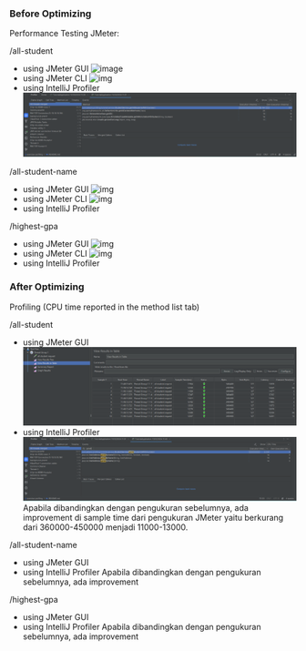 ### Before Optimizing

Performance Testing JMeter:

/all-student
- using JMeter GUI
![image](https://i.ibb.co/0XTqrVy/all-student.png)
- using JMeter CLI
![img](https://i.ibb.co/1JQZ9fR/testresults1.png)
- using IntelliJ Profiler
![img.png](images/img.png)

/all-student-name
- using JMeter GUI
![img](https://i.ibb.co/VL2tFQQ/all-student-name.png)
- using JMeter CLI
![img](https://i.ibb.co/Z6gfG5p/testresults2.png)
- using IntelliJ Profiler


/highest-gpa
- using JMeter GUI
![img](https://i.ibb.co/sRXyZxf/highest-gpa.png)
- using JMeter CLI
![img](https://i.ibb.co/Zd4CpHQ/testresults3.png)
- using IntelliJ Profiler



### After Optimizing

Profiling (CPU time reported in the method list tab)

/all-student
- using JMeter GUI
![img_2.png](images/img_2.png)
- using IntelliJ Profiler
![img_1.png](images/img_1.png)
Apabila dibandingkan dengan pengukuran sebelumnya, ada improvement di sample time dari pengukuran JMeter yaitu berkurang dari 360000-450000 menjadi 11000-13000.


/all-student-name
- using JMeter GUI
- using IntelliJ Profiler
Apabila dibandingkan dengan pengukuran sebelumnya, ada improvement

/highest-gpa
- using JMeter GUI
- using IntelliJ Profiler
Apabila dibandingkan dengan pengukuran sebelumnya, ada improvement